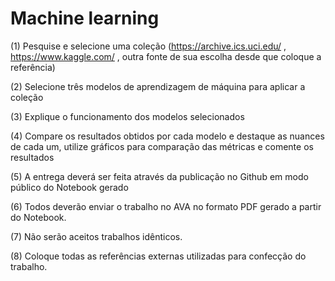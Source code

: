 # Machine learning

(1) Pesquise e selecione uma coleção (https://archive.ics.uci.edu/ , https://www.kaggle.com/ , outra fonte de sua escolha desde que coloque a referência)

(2) Selecione três modelos de aprendizagem de máquina para aplicar a coleção

(3) Explique o funcionamento dos modelos selecionados

(4) Compare os resultados obtidos por cada modelo e destaque as nuances de cada um, utilize gráficos para comparação das métricas e comente os resultados

(5) A entrega deverá ser feita através da publicação no Github em modo público do Notebook gerado

(6) Todos deverão enviar o trabalho no AVA no formato PDF gerado a partir do Notebook.

(7) Não serão aceitos trabalhos idênticos.

(8) Coloque todas as referências externas utilizadas para confecção do trabalho.
